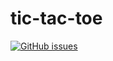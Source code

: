 # tic-tac-toe

[![GitHub issues](https://img.shields.io/github/issues/xylene1980/tic-tac-toe.svg)](https://github.com/xylene1980/tic-tac-toe/issues)

